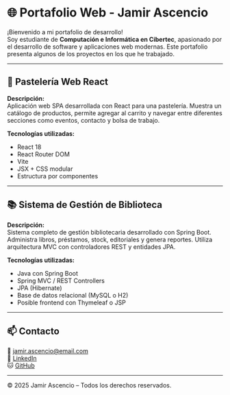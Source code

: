 # 🌐 Portafolio Web - Jamir Ascencio

¡Bienvenido a mi portafolio de desarrollo!  
Soy estudiante de **Computación e Informática en Cibertec**, apasionado por el desarrollo de software y aplicaciones web modernas. Este portafolio presenta algunos de los proyectos en los que he trabajado.

---

## 🧁 Pastelería Web React

**Descripción:**  
Aplicación web SPA desarrollada con React para una pastelería. Muestra un catálogo de productos, permite agregar al carrito y navegar entre diferentes secciones como eventos, contacto y bolsa de trabajo.

**Tecnologías utilizadas:**
- React 18
- React Router DOM
- Vite
- JSX + CSS modular
- Estructura por componentes

---

## 📚 Sistema de Gestión de Biblioteca

**Descripción:**  
Sistema completo de gestión bibliotecaria desarrollado con Spring Boot. Administra libros, préstamos, stock, editoriales y genera reportes. Utiliza arquitectura MVC con controladores REST y entidades JPA.

**Tecnologías utilizadas:**
- Java con Spring Boot
- Spring MVC / REST Controllers
- JPA (Hibernate)
- Base de datos relacional (MySQL o H2)
- Posible frontend con Thymeleaf o JSP

---

## 📫 Contacto

📧 jamir.ascencio@email.com  
🔗 [LinkedIn](https://www.linkedin.com/in/jamirascencio)  
🐱 [GitHub](https://github.com/jamirascencio)

---

© 2025 Jamir Ascencio – Todos los derechos reservados.
